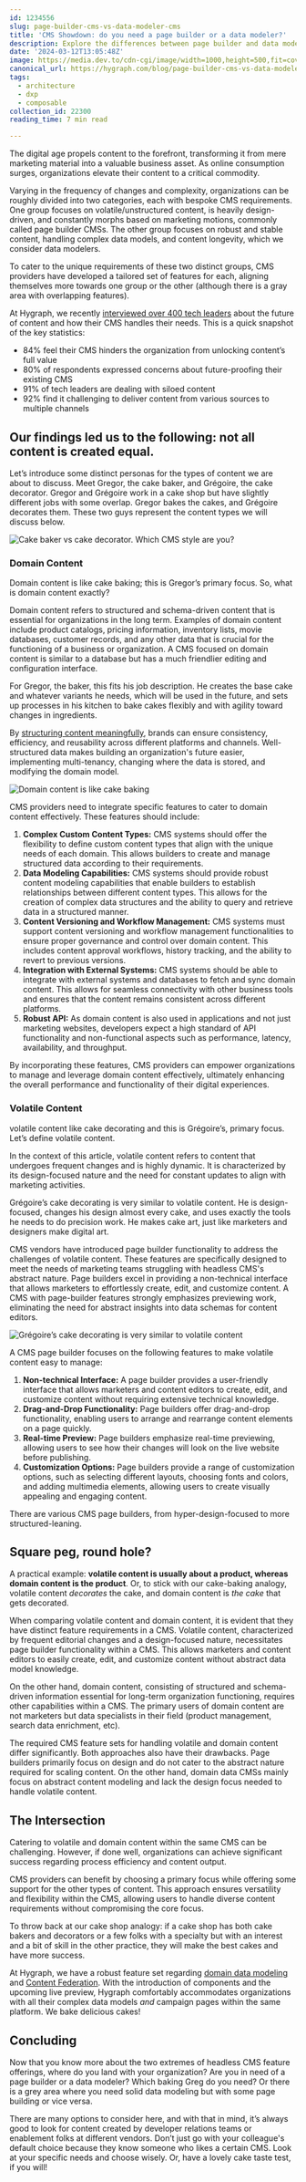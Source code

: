 ```yaml
---
id: 1234556
slug: page-builder-cms-vs-data-modeler-cms
title: 'CMS Showdown: do you need a page builder or a data modeler?'
description: Explore the differences between page builder and data modeler CMSs, their unique features, and how they cater to varying organizational needs.
date: '2024-03-12T13:05:48Z'
image: https://media.dev.to/cdn-cgi/image/width=1000,height=500,fit=cover,gravity=auto,format=auto/https%3A%2F%2Fmedia.graphassets.com%2FNzxmjCxvTRqg3sTb9JFj
canonical_url: https://hygraph.com/blog/page-builder-cms-vs-data-modeler-cms
tags:
  - architecture
  - dxp
  - composable
collection_id: 22300
reading_time: 7 min read

---
```


The digital age propels content to the forefront, transforming it from mere marketing material into a valuable business asset. As online consumption surges, organizations elevate their content to a critical commodity.

Varying in the frequency of changes and complexity, organizations can be roughly divided into two categories, each with bespoke CMS requirements. One group focuses on volatile/unstructured content, is heavily design-driven, and constantly morphs based on marketing motions, commonly called page builder CMSs. The other group focuses on robust and stable content, handling complex data models, and content longevity, which we consider data modelers.

To cater to the unique requirements of these two distinct groups, CMS providers have developed a tailored set of features for each, aligning themselves more towards one group or the other (although there is a gray area with overlapping features).

At Hygraph, we recently [interviewed over 400 tech leaders](https://hygraph.com/resources/future-of-content) about the future of content and how their CMS handles their needs. This is a quick snapshot of the key statistics:

- 84% feel their CMS hinders the organization from unlocking content’s full value
- 80% of respondents expressed concerns about future-proofing their existing CMS
- 91% of tech leaders are dealing with siloed content
- 92% find it challenging to deliver content from various sources to multiple channels

## Our findings led us to the following: not all content is created equal.

Let’s introduce some distinct personas for the types of content we are about to discuss. Meet Gregor, the cake baker, and Grégoire, the cake decorator. Gregor and Grégoire work in a cake shop but have slightly different jobs with some overlap. Gregor bakes the cakes, and Grégoire decorates them. These two guys represent the content types we will discuss below.

![Cake baker vs cake decorator. Which CMS style are you?](https://media.graphassets.com/cXRNjBjhQwiPFHZkx9Bz "Cake baker vs cake decorator. Which CMS style are you?")

### Domain Content

Domain content is like cake baking; this is Gregor’s primary focus. So, what is domain content exactly?

Domain content refers to structured and schema-driven content that is essential for organizations in the long term. Examples of domain content include product catalogs, pricing information, inventory lists, movie databases, customer records, and any other data that is crucial for the functioning of a business or organization. A CMS focused on domain content is similar to a database but has a much friendlier editing and configuration interface.

For Gregor, the baker, this fits his job description. He creates the base cake and whatever variants he needs, which will be used in the future, and sets up processes in his kitchen to bake cakes flexibly and with agility toward changes in ingredients.

By [structuring content meaningfully](https://hygraph.com/blog/structured-content), brands can ensure consistency, efficiency, and reusability across different platforms and channels. Well-structured data makes building an organization's future easier, implementing multi-tenancy, changing where the data is stored, and modifying the domain model.

![Domain content is like cake baking](https://media.graphassets.com/bQB6SVBHQsCrzPdd1k98 "Domain content is like cake baking")

CMS providers need to integrate specific features to cater to domain content effectively. These features should include:

1. **Complex Custom Content Types:** CMS systems should offer the flexibility to define custom content types that align with the unique needs of each domain. This allows builders to create and manage structured data according to their requirements.
2. **Data Modeling Capabilities:** CMS systems should provide robust content modeling capabilities that enable builders to establish relationships between different content types. This allows for the creation of complex data structures and the ability to query and retrieve data in a structured manner.
3. **Content Versioning and Workflow Management:** CMS systems must support content versioning and workflow management functionalities to ensure proper governance and control over domain content. This includes content approval workflows, history tracking, and the ability to revert to previous versions.
4. **Integration with External Systems:** CMS systems should be able to integrate with external systems and databases to fetch and sync domain content. This allows for seamless connectivity with other business tools and ensures that the content remains consistent across different platforms.
5. **Robust API:** As domain content is also used in applications and not just marketing websites, developers expect a high standard of API functionality and non-functional aspects such as performance, latency, availability, and throughput.

By incorporating these features, CMS providers can empower organizations to manage and leverage domain content effectively, ultimately enhancing the overall performance and functionality of their digital experiences.

### Volatile Content

volatile content like cake decorating and this is Grégoire’s, primary focus. Let’s define volatile content.

In the context of this article, volatile content refers to content that undergoes frequent changes and is highly dynamic. It is characterized by its design-focused nature and the need for constant updates to align with marketing activities.

Grégoire’s cake decorating is very similar to volatile content. He is design-focused, changes his design almost every cake, and uses exactly the tools he needs to do precision work. He makes cake art, just like marketers and designers make digital art.

CMS vendors have introduced page builder functionality to address the challenges of volatile content. These features are specifically designed to meet the needs of marketing teams struggling with headless CMS's abstract nature. Page builders excel in providing a non-technical interface that allows marketers to effortlessly create, edit, and customize content. A CMS with page-builder features strongly emphasizes previewing work, eliminating the need for abstract insights into data schemas for content editors.

![Grégoire’s cake decorating is very similar to volatile content](https://media.graphassets.com/RLCogIAcS0eR8S6R4Jvo "Grégoire’s cake decorating is very similar to volatile content")

A CMS page builder focuses on the following features to make volatile content easy to manage:

1. **Non-technical Interface:** A page builder provides a user-friendly interface that allows marketers and content editors to create, edit, and customize content without requiring extensive technical knowledge.
2. **Drag-and-Drop Functionality:** Page builders offer drag-and-drop functionality, enabling users to arrange and rearrange content elements on a page quickly.
3. **Real-time Preview:** Page builders emphasize real-time previewing, allowing users to see how their changes will look on the live website before publishing.
4. **Customization Options:** Page builders provide a range of customization options, such as selecting different layouts, choosing fonts and colors, and adding multimedia elements, allowing users to create visually appealing and engaging content.

There are various CMS page builders, from hyper-design-focused to more structured-leaning.

## Square peg, round hole?

A practical example: **volatile content is usually about a product, whereas domain content is the product**. Or, to stick with our cake-baking analogy, volatile content _decorates_ the cake, and domain content is _the cake_ that gets decorated.

When comparing volatile content and domain content, it is evident that they have distinct feature requirements in a CMS. Volatile content, characterized by frequent editorial changes and a design-focused nature, necessitates page builder functionality within a CMS. This allows marketers and content editors to easily create, edit, and customize content without abstract data model knowledge.

On the other hand, domain content, consisting of structured and schema-driven information essential for long-term organization functioning, requires other capabilities within a CMS. The primary users of domain content are not marketers but data specialists in their field (product management, search data enrichment, etc).

The required CMS feature sets for handling volatile and domain content differ significantly. Both approaches also have their drawbacks. Page builders primarily focus on design and do not cater to the abstract nature required for scaling content. On the other hand, domain data CMSs mainly focus on abstract content modeling and lack the design focus needed to handle volatile content.

## The Intersection

Catering to volatile and domain content within the same CMS can be challenging. However, if done well, organizations can achieve significant success regarding process efficiency and content output.

CMS providers can benefit by choosing a primary focus while offering some support for the other types of content. This approach ensures versatility and flexibility within the CMS, allowing users to handle diverse content requirements without compromising the core focus.

To throw back at our cake shop analogy: if a cake shop has both cake bakers and decorators or a few folks with a specialty but with an interest and a bit of skill in the other practice, they will make the best cakes and have more success.

At Hygraph, we have a robust feature set regarding [domain data modeling](https://hygraph.com/docs/api-reference/schema/models) and [Content Federation](https://hygraph.com/docs/getting-started/fundamentals/content-federation). With the introduction of components and the upcoming live preview, Hygraph comfortably accommodates organizations with all their complex data models _and_ campaign pages within the same platform. We bake delicious cakes!

## Concluding

Now that you know more about the two extremes of headless CMS feature offerings, where do you land with your organization? Are you in need of a page builder or a data modeler? Which baking Greg do you need? Or there is a grey area where you need solid data modeling but with some page building or vice versa.

There are many options to consider here, and with that in mind, it’s always good to look for content created by developer relations teams or enablement folks at different vendors. Don’t just go with your colleague's default choice because they know someone who likes a certain CMS. Look at your specific needs and choose wisely. Or, have a lovely cake taste test, if you will!
